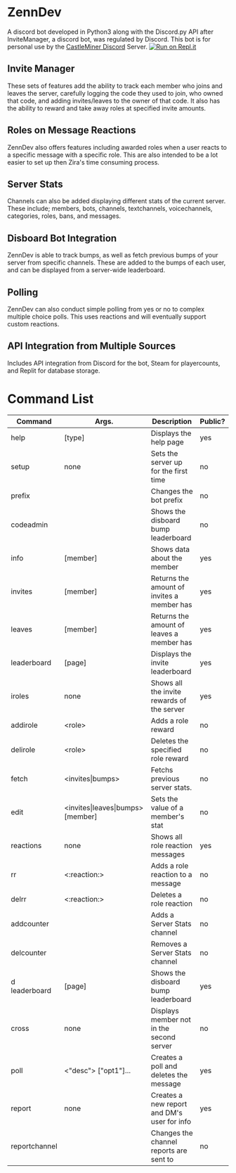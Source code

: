 # ZennDev
A discord bot developed in Python3 along with the Discord.py API after InviteManager, a discord bot, was regulated by Discord. This bot is for personal use by the [CastleMiner Discord](discord.gg/cJH7DFb) Server.
[![Run on Repl.it](https://repl.it/badge/github/Zennara/ZennsInvites)](https://repl.it/github/Zennara/ZennsInvites)
## Invite Manager
These sets of features add the ability to track each member who joins and leaves the server, carefully logging the code they used to join, who owned that code, and adding invites/leaves to the owner of that code. It also has the ability to reward and take away roles at specified invite amounts. 
## Roles on Message Reactions
ZennDev also offers features including awarded roles when a user reacts to a specific message with a specific role. This are also intended to be a lot easier to set up then Zira's time consuming process. 
## Server Stats
Channels can also be added displaying different stats of the current server. These include; members, bots, channels, textchannels, voicechannels, categories, roles, bans, and messages.
## Disboard Bot Integration
ZennDev is able to track bumps, as well as fetch previous bumps of your server from specific channels. These are added to the bumps of each user, and can be displayed from a server-wide leaderboard.
## Polling
ZennDev can also conduct simple polling from yes or no to complex multiple choice polls. This uses reactions and will eventually support custom reactions.
## API Integration from Multiple Sources
Includes API integration from Discord for the bot, Steam for playercounts, and Replit for database storage.
# Command List
| Command       | Args.                                             | Description                                | Public? |
|---------------|---------------------------------------------------|--------------------------------------------|---------|
| help          | [type]                                            | Displays the help page                     | yes     |
| setup         | none                                              | Sets the server up for the first time      | no      |
| prefix        | <prefix>                                          | Changes the bot prefix                     | no      |
| codeadmin     | <role>                                            | Shows the disboard bump leaderboard        | no      |
| info          | [member]                                          | Shows data about the member                | yes     |
| invites       | [member]                                          | Returns the amount of invites a member has | yes     |
| leaves        | [member]                                          | Returns the amount of leaves a member has  | yes     |
| leaderboard   | [page]                                            | Displays the invite leaderboard            | yes     |
| iroles        | none                                              | Shows all the invite rewards of the server | yes     |
| addirole      | <invites> \<role>                                 | Adds a role reward                         | no      |
| delirole      | <invites> \<role>                                 | Deletes the specified role reward          | no      |
| fetch         | <invites\|bumps>                                  | Fetchs previous server stats.              | no      |
| edit          | <invites\|leaves\|bumps> <amount> [member]        | Sets the value of a member's stat          | no      |
| reactions     | none                                              | Shows all role reaction messages           | yes     |
| rr            | <channel> <message> <:reaction:> <role>           | Adds a role reaction to a message          | no      |
| delrr         | <channel> <message> <:reaction:> <role>           | Deletes a role reaction                    | no      |
| addcounter    | <tracker>                                         | Adds a Server Stats channel                | no      |
| delcounter    | <tracker>                                         | Removes a Server Stats channel             | no      |
| d leaderboard | [page]                                            | Shows the disboard bump leaderboard        | yes     |
| cross         | none                                              | Displays member not in the second server   | no      |
| poll          | <"desc"> ["opt1"]...                              | Creates a poll and deletes the message     | yes     |
| report        | none                                              | Creates a new report and DM's user for info| yes     |
| reportchannel | <channel>                                         | Changes the channel reports are sent to    | no      |